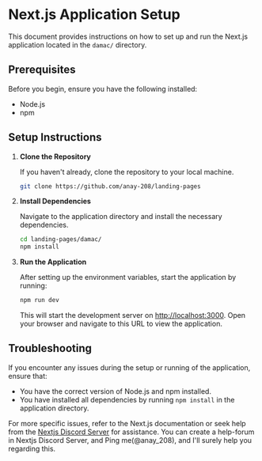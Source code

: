 # Next.js Application Setup

This document provides instructions on how to set up and run the Next.js application located in the `damac/` directory.

## Prerequisites

Before you begin, ensure you have the following installed:
- Node.js 
- npm 

## Setup Instructions

1. **Clone the Repository**

   If you haven't already, clone the repository to your local machine.

   ```bash
   git clone https://github.com/anay-208/landing-pages
   ```

2. **Install Dependencies**

   Navigate to the application directory and install the necessary dependencies.

   ```bash
   cd landing-pages/damac/
   npm install
   ```

3. **Run the Application**

   After setting up the environment variables, start the application by running:

   ```bash
   npm run dev
   ```

   This will start the development server on [http://localhost:3000](http://localhost:3000). Open your browser and navigate to this URL to view the application.


## Troubleshooting

If you encounter any issues during the setup or running of the application, ensure that:
- You have the correct version of Node.js and npm installed.
- You have installed all dependencies by running `npm install` in the application directory.

For more specific issues, refer to the Next.js documentation or seek help from the [Nextjs Discord Server](https://discord.gg/nextjs) for assistance.
You can create a help-forum in Nextjs Discord Server, and Ping me(@anay_208), and I'll surely help you regarding this.
